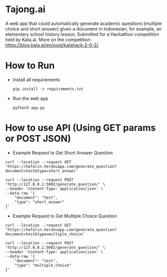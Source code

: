 # Tajong.ai

A web app that could automatically generate academic questions (multiple choice and short answer) given a document in Indonesian, for example, an elementary school history lesson. Submitted for a Hackathon competition held by Kata.ai. More on the competition: https://blog.kata.ai/en/post/katahack-2-0-2/.

# How to Run

- Install all requirements

  `pip install -r requirements.txt`

- Run the web app

  `python3 app.py`

# How to use API (Using GET params or POST JSON)

- Example Request to Get Short Answer Question

```
curl --location --request GET 'https://hafalin.herokuapp.com/generate_question?document=test&type=short_answer'
```

```
curl --location --request POST 'http://127.0.0.1:5002/generate_question/' \
--header 'Content-Type: application/json' \
--data-raw '{
    "document": "test",
    "type": "short_answer"
}'
```

- Example Request to Get Multiple Choice Question

```
curl --location --request GET 'https://hafalin.herokuapp.com/generate_question?document=test&type=multiple_choice'
```

```
curl --location --request POST 'http://127.0.0.1:5002/generate_question/' \
--header 'Content-Type: application/json' \
--data-raw '{
    "document": "test",
    "type": "multiple_choice"
}'
```
